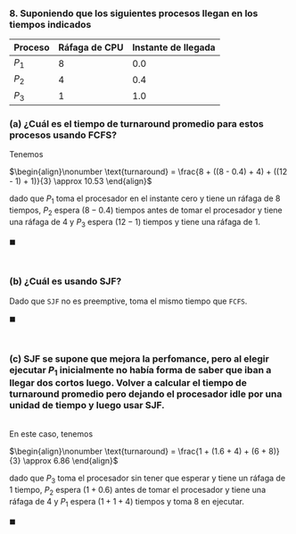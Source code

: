 ### 8. Suponiendo que los siguientes procesos llegan en los tiempos indicados

| Proceso | Ráfaga de CPU | Instante de llegada |
| ------- | ------------- | ------------------- |
| $P_1$   | 8             | 0.0                 |
| $P_2$   | 4             | 0.4                 |
| $P_3$   | 1             | 1.0                 |

### (a) ¿Cuál es el tiempo de turnaround promedio para estos procesos usando FCFS?

Tenemos

$\begin{align}\nonumber
    \text{turnaround} = \frac{8 + ((8 - 0.4) + 4) + ((12 - 1) + 1)}{3} \approx 10.53
\end{align}$

dado que $P_1$ toma el procesador en el instante cero y tiene un ráfaga de $8$ tiempos, $P_2$ espera $(8 - 0.4)$ tiempos antes de tomar el procesador y tiene una ráfaga de $4$ y $P_3$ espera $(12 - 1)$ tiempos y tiene una ráfaga de $1$.

$\blacksquare$


<br>

### (b) ¿Cuál es usando SJF?

Dado que `SJF` no es preemptive, toma el mismo tiempo que `FCFS`.

$\blacksquare$


<br>

### (c) SJF se supone que mejora la perfomance, pero al elegir ejecutar $P_1$ inicialmente no había forma de saber que iban a llegar dos cortos luego. Volver a calcular el tiempo de turnaround promedio pero dejando el procesador idle por una unidad de tiempo y luego usar SJF.

\
En este caso, tenemos

$\begin{align}\nonumber
    \text{turnaround} = \frac{1 + (1.6 + 4) + (6 + 8)}{3} \approx 6.86
\end{align}$

dado que $P_3$ toma el procesador sin tener que esperar y tiene un ráfaga de $1$ tiempo, $P_2$ espera $(1 + 0.6)$ antes de tomar el procesador y tiene una ráfaga de $4$ y $P_1$ espera $(1 + 1 + 4)$ tiempos y toma $8$ en ejecutar.

$\blacksquare$
